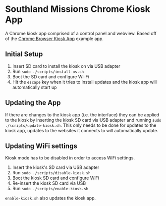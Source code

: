 # Southland Missions Chrome Kiosk App

A Chrome kiosk app comprised of a control panel and webview. Based off of the
[Chrome Browser Kiosk App](https://chrome.google.com/webstore/detail/chrome-browser-kiosk-app/ojobnhicjbdfefeadmofdignefplocem)
example app.

## Initial Setup

1. Insert SD card to install the kiosk on via USB adapter 
2. Run `sudo ./scripts/install-os.sh`
3. Boot the SD card and configure Wi-Fi
4. Hit the `escape` key when it tries to install updates and the kiosk app will
   automatically start up

## Updating the App

If there are changes to the kiosk app (i.e. the interface) they can be applied
to the kiosk by inserting the kiosk SD card via USB adapter and running
`sudo ./scripts/update-kiosk.sh`. This only needs to be done for updates to the
kiosk app, updates to the websites it connects to will automatically update.

## Updating WiFi settings

Kiosk mode has to be disabled in order to access WiFi settings.

1. Insert the kiosk's SD card via USB adapter
2. Run `sudo ./scripts/disable-kiosk.sh` 
3. Boot the kiosk SD card and configure WiFi
4. Re-insert the kiosk SD card via USB
5. Run `sudo ./scripts/enable-kiosk.sh`

`enable-kiosk.sh` also updates the kiosk app.

